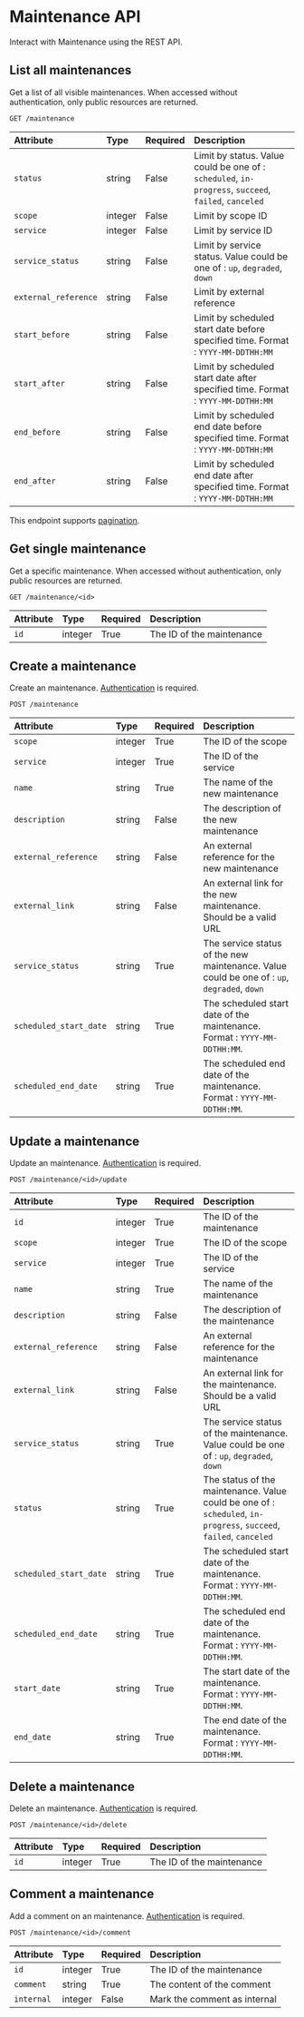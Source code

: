 # Maintenance API

Interact with Maintenance using the REST API.

## List all maintenances

Get a list of all visible maintenances. When accessed without authentication, only public resources are returned.

```
GET /maintenance
```

| Attribute | Type | Required | Description |
|:----------|:-----|:---------|:------------|
| `status`             | string  | False | Limit by status. Value could be one of : `scheduled`, `in-progress`, `succeed`, `failed`, `canceled` |
| `scope`              | integer | False | Limit by scope ID |
| `service`            | integer | False | Limit by service ID |
| `service_status`     | string  | False | Limit by service status. Value could be one of : `up`, `degraded`, `down` |
| `external_reference` | string  | False | Limit by external reference |
| `start_before`       | string  | False | Limit by scheduled start date before specified time. Format : `YYYY-MM-DDTHH:MM` |
| `start_after`        | string  | False | Limit by scheduled start date after specified time. Format : `YYYY-MM-DDTHH:MM` |
| `end_before`         | string  | False | Limit by scheduled end date before specified time. Format : `YYYY-MM-DDTHH:MM` |
| `end_after`          | string  | False | Limit by scheduled end date after specified time. Format : `YYYY-MM-DDTHH:MM` |

This endpoint supports [pagination](./pagination.md).

## Get single maintenance

Get a specific maintenance. When accessed without authentication, only public resources are returned.

```
GET /maintenance/<id>
```

| Attribute | Type | Required | Description |
|:----------|:-----|:---------|:------------|
| `id` | integer | True | The ID of the maintenance |

## Create a maintenance

Create an maintenance. [Authentication](./authentication.md) is required.

```
POST /maintenance
```

| Attribute | Type | Required | Description |
|:----------|:-----|:---------|:------------|
| `scope`                | integer | True  | The ID of the scope |
| `service`              | integer | True  | The ID of the service |
| `name`                 | string  | True  | The name of the new maintenance |
| `description`          | string  | False | The description of the new maintenance |
| `external_reference`   | string  | False | An external reference for the new maintenance |
| `external_link`        | string  | False | An external link for the new maintenance. Should be a valid URL |
| `service_status`       | string  | True  | The service status of the new maintenance. Value could be one of : `up`, `degraded`, `down` |
| `scheduled_start_date` | string  | True  | The scheduled start date of the maintenance. Format : `YYYY-MM-DDTHH:MM`. |
| `scheduled_end_date`   | string  | True  | The scheduled end date of the maintenance. Format : `YYYY-MM-DDTHH:MM`. |

## Update a maintenance

Update an maintenance. [Authentication](./authentication.md) is required.

```
POST /maintenance/<id>/update
```

| Attribute | Type | Required | Description |
|:----------|:-----|:---------|:------------|
| `id`                   | integer | True  | The ID of the maintenance |
| `scope`                | integer | True  | The ID of the scope |
| `service`              | integer | True  | The ID of the service |
| `name`                 | string  | True  | The name of the maintenance |
| `description`          | string  | False | The description of the maintenance |
| `external_reference`   | string  | False | An external reference for the maintenance |
| `external_link`        | string  | False | An external link for the maintenance. Should be a valid URL |
| `service_status`       | string  | True  | The service status of the maintenance. Value could be one of : `up`, `degraded`, `down` |
| `status`               | string  | True  | The status of the maintenance. Value could be one of : `scheduled`, `in-progress`, `succeed`, `failed`, `canceled` |
| `scheduled_start_date` | string  | True  | The scheduled start date of the maintenance. Format : `YYYY-MM-DDTHH:MM`. |
| `scheduled_end_date`   | string  | True  | The scheduled end date of the maintenance. Format : `YYYY-MM-DDTHH:MM`. |
| `start_date` | string  | True  | The start date of the maintenance. Format : `YYYY-MM-DDTHH:MM`. |
| `end_date`   | string  | True  | The end date of the maintenance. Format : `YYYY-MM-DDTHH:MM`. |

## Delete a maintenance

Delete an maintenance. [Authentication](./authentication.md) is required.

```
POST /maintenance/<id>/delete
```

| Attribute | Type | Required | Description |
|:----------|:-----|:---------|:------------|
| `id` | integer | True | The ID of the maintenance |

## Comment a maintenance

Add a comment on an maintenance. [Authentication](./authentication.md) is required.

```
POST /maintenance/<id>/comment
```

| Attribute | Type | Required | Description |
|:----------|:-----|:---------|:------------|
| `id`       | integer | True  | The ID of the maintenance |
| `comment`  | string  | True  | The content of the comment |
| `internal` | integer | False | Mark the comment as internal |
